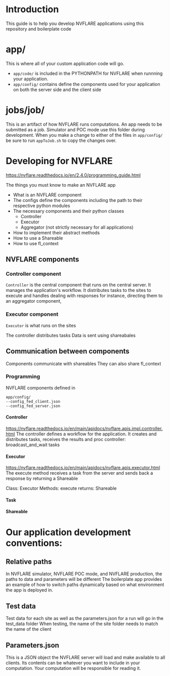 # Introduction

This guide is to help you develop NVFLARE applications using this repository and boilerplate code

# app/

This is where all of your custom application code will go.
* `app/code/` is included in the PYTHONPATH for NVFLARE when runnning your application.
* `app/config/` contains define the components used for your application on both the server side and the client side

# jobs/job/

This is an artifact of how NVFLARE runs computations. An app needs to be submitted as a job. Simulator and POC mode use this folder during development.
When you make a change to either of the files in `app/config/` be sure to run `appToJob.sh` to copy the changes over.

# Developing for NVFLARE

https://nvflare.readthedocs.io/en/2.4.0/programming_guide.html

The things you must know to make an NVFLARE app

- What is an NVFLARE component
- The configs define the components including the path to their respective python modules
- The necessary components and their python classes
  - Controller
  - Executor
  - Aggregator (not strictly necessary for all applications)
- How to implement their abstract methods
- How to use a Shareable
- How to use fl_context

## NVFLARE components

### Controller component

`Controller` is the central component that runs on the central server.
It manages the application's workflow. It distributes tasks to the sites to execute and handles dealing with responses for instance, directing them to an aggregator component,

### Executor component

`Executor` is what runs on the sites

The controller distributes tasks
Data is sent using shareabales

## Communication between components

Components communicate with shareables
They can also share fl_context

### Programming

NVFLARE components defined in

```
app/config/
--config_fed_client.json
--config_fed_server.json
```

#### Controller

https://nvflare.readthedocs.io/en/main/apidocs/nvflare.apis.impl.controller.html
The controller defines a workflow for the application.
It creates and distributes tasks, receives the results and proc
controller:
broadcast_and_wait
tasks

#### Executor

https://nvflare.readthedocs.io/en/main/apidocs/nvflare.apis.executor.html
The execute method receives a task from the server and sends back a response by returning a Shareable

Class: Executor
Methods:
execute
returns: Shareable

#### Task

#### Shareable

# Our application development conventions:

## Relative paths

In NVFLARE simulator, NVFLARE POC mode, and NVFLARE production, the paths to data and parameters will be different
The boilerplate app provides an example of how to switch paths dynamically based on what environment the app is deployed in.

## Test data

Test data for each site as well as the parameters.json for a run will go in the test_data folder
When testing, the name of the site folder needs to match the name of the client

## Parameters.json

This is a JSON object the NVFLARE server will load and make available to all clients.
Its contents can be whatever you want to include in your computation. Your computation will be responsible for reading it.
